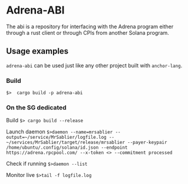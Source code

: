 # Adrena-ABI

The abi is a repository for interfacing with the Adrena program either through a rust client or through CPIs from another Solana program.

## Usage examples

`adrena-abi` can be used just like any other project built with `anchor-lang`.

### Build

`$>  cargo build -p adrena-abi`


### On the SG dedicated

Build `$> cargo build --release`

Launch daemon `$>daemon --name=mrsablier --output=~/service/MrSablier/logfile.log -- ~/services/MrSablier/target/release/mrsablier --payer-keypair /home/ubuntu/.config/solana/id.json --endpoint https://adrena.rpcpool.com/ --x-token <> --commitment processed`

Check if running `$>daemon --list`

Monitor live `$>tail -f logfile.log `